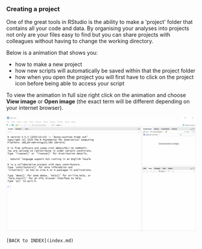 ### Creating a project

One of the great tools in RStudio is the ability to make a 'project' folder that contains all your code and data. By organising your analyses into
projects not only are your files easy to find but you can share projects with colleagues without having to change the working directory.

Below is a animation that shows you:

* how to make a new project
* how new scripts will automatically be saved within that the project folder
* how when you open the project you will first have to click on the project icon before being able to access your script

To view the animation in full size right click on the animation and choose **View image** or **Open image** (the exact term will be different depending on your internet browser).

![Rprojects](assets/images/project_creation.gif)
```
[BACK to INDEX](index.md)
